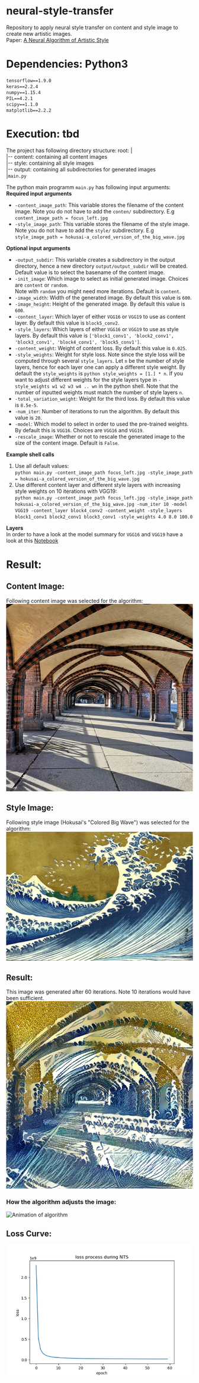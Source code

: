 # neural-style-transfer
Repository to apply neural style transfer on content and style image to create new artistic images.  
Paper: [A Neural Algorithm of Artistic Style](https://arxiv.org/pdf/1508.06576.pdf)
# Dependencies: Python3
```
tensorflow==1.9.0
keras==2.2.4
numpy==1.15.4
PIL==4.2.1
scipy==1.1.0
matplotlib==2.2.2
```

# Execution: tbd
The project has following directory structure:
root:
|  
|-- content: containing all content images  
|-- style: containing all style images  
|-- output: containing all subdirectories for generated images  
|`main.py`  

The python main programm `main.py` has following input arguments:  
**Required input arguments**
* `-content_image_path`: This variable stores the filename of the content image. Note you do not have to add the `conten/` subdirectory. E.g `content_image_path = focus_left.jpg` 
* `-style_image_path`: This variable stores the filename of the style image. Note you do not have to add the `style/` subdirectory. E.g `style_image_path = hokusai-a_colored_version_of_the_big_wave.jpg`  
  
**Optional input arguments**
* `-output_subdir`: This variable creates a subdirectory in the output directory, hence a new directory `output/output_subdir` will be created. Default value is to select the basename of the content image.
* `-init_image`: Which image to select as initial generated image. Choices are `content` or `random`.  
Note with `random` you might need more iterations. Default is `content`.
* `-image_width`: Width of the generated image. By default this value is `600`.
* `-image_height`: Height of the generated image. By default this value is `600`.
* `-content_layer`: Which layer of either `VGG16` or `VGG19` to use as content layer. By default this value is `block5_conv2`.
* `-style_layers`: Which layers of either `VGG16` or `VGG19` to use as style layers. By default this value is ```['block1_conv1', 'block2_conv1', 'block3_conv1', 'block4_conv1', 'block5_conv1']```.
* `-content_weight`: Weight of content loss. By default this value is `0.025`.
* `-style_weights`: Weight for style loss. Note since the style loss will be computed through several `style_layers`. Let `n` be the number of style layers, hence for each layer one can apply a different style weight. By default the `style_weights` is ```python style_weights = [1.] * n```. If you want to adjust different weights for the style layers type in `-style_weights w1 w2 w3 w4 .. wn` in the python shell. Note that the number of inputted weights must match the number of  style layers `n`.
* `-total_variation_weight`: Weight for the third loss. By default this value is `8.5e-5`.
* `-num_iter`: Number of iterations to run the algorithm. By default this value is `20`.
* `-model`: Which model to select in order to used the pre-trained weights. By default this is `VGG16`. Choices are `VGG16` and `VGG19`.
* `-rescale_image`: Whether or not to rescale the generated image to the size of the content image. Default is `False`.

**Example shell calls**
1) Use all default values:  
`python main.py -content_image_path focus_left.jpg -style_image_path = hokusai-a_colored_version_of_the_big_wave.jpg`
2) Use different content layer and different style layers with increasing style weights on 10 iterations with VGG19:  
`python main.py -content_image_path focus_left.jpg -style_image_path hokusai-a_colored_version_of_the_big_wave.jpg -num_iter 10 -model VGG19 -content_layer block4_conv2 -content_weight -style_layers block1_conv1 block2_conv1 block3_conv1 -style_weights 4.0 8.0 100.0`
  
**Layers**  
In order to have a look at the model summary for `VGG16` and `VGG19` have a look at this [Notebook](https://github.com/ptl93/conv-net-feature-extraction/blob/master/feature-extraction.ipynb)

# Result:
## Content Image:
Following content image was selected for the algorithm:
![Content Image](https://github.com/ptl93/neural-style-transfer/blob/master/content/focus_left.jpg)
## Style Image:
Following style image (Hokusai's "Colored Big Wave") was selected for the algorithm:
![Style Image](https://github.com/ptl93/neural-style-transfer/blob/master/style/hokusai-a_colored_version_of_the_big_wave.jpg)
## Result:
This image was generated after 60 iterations. Note 10 iterations would have been sufficient.
![Generated Image](https://github.com/ptl93/neural-style-transfer/blob/master/output/focus_left/generated_image_at_iteration_60.png)
### How the algorithm adjusts the image:
![Animation of algorithm](https://github.com/ptl93/neural-style-transfer/blob/master/output/focus_left/generated_wave_gif.gif)

## Loss Curve:
![Loss Curve](https://github.com/ptl93/neural-style-transfer/blob/master/output/focus_left/loss_history.jpg)
